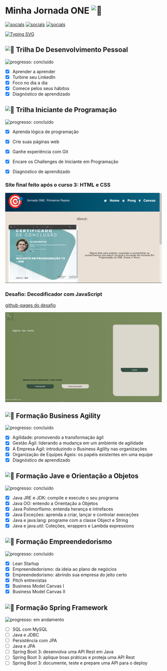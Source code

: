 # Minha Jornada ONE <picture><source srcset="https://fonts.gstatic.com/s/e/notoemoji/latest/1f680/512.webp" type="image/webp"><img src="https://fonts.gstatic.com/s/e/notoemoji/latest/1f680/512.gif" alt="🚀" width="32" height="32"></picture>

[![socials](https://img.shields.io/badge/Linkedin-steelblue?logo=linkedin&logoColor=white "socials")](https://www.linkedin.com/in/oliwerb/) [![socials](https://img.shields.io/badge/protonmail-darkslateblue?logo=protonmail&logoColor=white "socials")](mailto:olwrrb@protonmail.com") [![socials](https://img.shields.io/badge/gmail-firebrick?logo=gmail&logoColor=white "socials")](mailto:benites.olivr@gmail.com.com")

[![Typing SVG](https://readme-typing-svg.demolab.com?font=Fira+Code&size=15&pause=1000&color=F79147&vCenter=true&width=430&lines=%23HelloONET5;Aluno+Do+Programa+Oracle+Next+Education;Parceria+Oracle+%2B+Alura)](https://git.io/typing-svg)

## <picture><source srcset="https://fonts.gstatic.com/s/e/notoemoji/latest/1f331/512.webp" type="image/webp"><img src="https://fonts.gstatic.com/s/e/notoemoji/latest/1f331/512.gif" alt="🌱" width="32" height="32"></picture> Trilha De Desenvolvimento Pessoal
![progresso: concluído](https://img.shields.io/badge/progresso-concluído-orange "progresso")

- [x] Aprender a aprender
- [x] Turbine seu LinkedIn
- [x] Foco no dia a dia
- [x] Comece pelos seus hábitos
- [x] Diagnóstico de aprendizado

## <picture><source srcset="https://fonts.gstatic.com/s/e/notoemoji/latest/1f331/512.webp" type="image/webp"><img src="https://fonts.gstatic.com/s/e/notoemoji/latest/1f331/512.gif" alt="🌱" width="32" height="32"></picture> Trilha Iniciante de Programação
![progresso: concluído](https://img.shields.io/badge/progresso-concluído-yellow "progresso")

- [x] Aprenda lógica de programação
- [x] Crie suas páginas web
- [x] Ganhe experiência com Git
- [x] Encare os Challenges de Iniciante em Programação
- [x] Diagnóstico de aprendizado


### Site final feito após o curso 3: HTML e CSS
![](imgs/jornada-one-primeiros-passos.png)

### Desafio: Decodificador com JavaScript
[github-pages do desafio](https://olwr.github.io/onet5-desafio1/)

![](imgs/desafio.png)

## <picture><source srcset="https://fonts.gstatic.com/s/e/notoemoji/latest/1f331/512.webp" type="image/webp"><img src="https://fonts.gstatic.com/s/e/notoemoji/latest/1f331/512.gif" alt="🌱" width="32" height="32"></picture> Formação Business Agility
![progresso: concluído](https://img.shields.io/badge/progresso-concluído-gold "progresso")

- [x] Agilidade: promovendo a transformação ágil
- [x] Gestão Ágil: liderando a mudança em um ambiente de agilidade
- [x] A Empresa Ágil: introduzindo o Business Agility nas organizações
- [x] Organização de  Equipes Ágeis: os papéis existentes em uma equipe
- [x] Diagnóstico de aprendizado

## <picture><source srcset="https://fonts.gstatic.com/s/e/notoemoji/latest/1f331/512.webp" type="image/webp"><img src="https://fonts.gstatic.com/s/e/notoemoji/latest/1f331/512.gif" alt="🌱" width="32" height="32"></picture> Formação Jave e Orientação a Objetos
![progresso: concluído](https://img.shields.io/badge/progresso-concluído-mediumseagreen "progresso")

- [x] Java JRE e JDK: compile e execute o seu programa
- [x] Java OO: entendo a Orientação a Objetos
- [x] Java Polimorfismo: entenda herança e intrefaces
- [x] Java Exceções: aprenda a criar, lançar e controlar execeções
- [x] Java e java.lang: programe com a classe Object e String
- [x] Java e java.util: Coleções, wrappers e Lambda expressions

## <picture><source srcset="https://fonts.gstatic.com/s/e/notoemoji/latest/1f331/512.webp" type="image/webp"><img src="https://fonts.gstatic.com/s/e/notoemoji/latest/1f331/512.gif" alt="🌱" width="32" height="32"></picture> Formação Empreendedorismo
![progresso: concluído](https://img.shields.io/badge/progresso-concluído-gold "progresso")

- [x] Lean Startup
- [x] Empreendedorismo: da ideia ao plano de negócios
- [x] Empreendedorismo: abrindo sua empresa do jeito certo
- [x] Pitch entrevistas
- [x] Business Model Canvas I
- [x] Business Model Canvas II

## <picture><source srcset="https://fonts.gstatic.com/s/e/notoemoji/latest/1f331/512.webp" type="image/webp"><img src="https://fonts.gstatic.com/s/e/notoemoji/latest/1f331/512.gif" alt="🌱" width="32" height="32"></picture> Formação Spring Framework
![progresso: em andamento](https://img.shields.io/badge/progresso-em%20andamento-mediumseagreen "progresso")

- [ ] SQL com MySQL
- [ ] Java e JDBC
- [ ] Persistência com JPA
- [ ] Java e JPA
- [ ] Spring Boot 3: desenvolva uma API Rest em Java
- [ ] Spring Boot 3: aplique boas práticas e proteja uma API Rest
- [ ] Spring Boot 3: documente, teste e prepare uma API para o deploy
